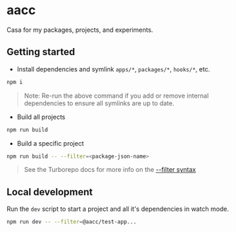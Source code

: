 # aacc

Casa for my packages, projects, and experiments.

## Getting started

- Install dependencies and symlink `apps/*`, `packages/*`, `hooks/*`, etc.

```sh
npm i
```

> Note: Re-run the above command if you add or remove internal dependencies to ensure all
> symlinks are up to date.

- Build all projects

```sh
npm run build
```

- Build a specific project

```sh
npm run build -- --filter=<package-json-name>
```

> See the Turborepo docs for more info on the [--filter syntax](https://turborepo.org/docs/core-concepts/filtering#filter-syntax)

## Local development

Run the `dev` script to start a project and all it's dependencies in watch mode.

```sh
npm run dev -- --filter=@aacc/test-app...
```
